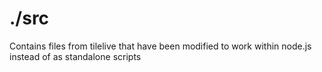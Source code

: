 ./src
============

Contains files from tilelive that have been modified to work within node.js instead of as standalone scripts
